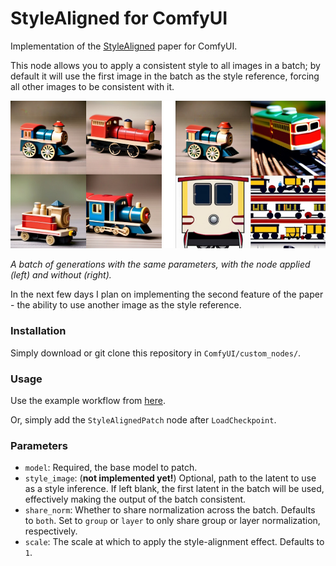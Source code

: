 # StyleAligned for ComfyUI

Implementation of the [StyleAligned](https://style-aligned-gen.github.io/) paper for ComfyUI.

This node allows you to apply a consistent style to all images in a batch; by default it will use the first image in the batch as the style reference, forcing all other images to be consistent with it.

![](resources/header.jpg)

_A batch of generations with the same parameters, with the node applied (left) and without (right)._

In the next few days I plan on implementing the second feature of the paper - the ability to use another image as the style reference.

### Installation

Simply download or git clone this repository in `ComfyUI/custom_nodes/`.

### Usage

Use the example workflow from [here](resources/example_workflow.json).

Or, simply add the `StyleAlignedPatch` node after `LoadCheckpoint`.

### Parameters

- `model`: Required, the base model to patch.
- `style_image`: (**not implemented yet!**) Optional, path to the latent to use as a style inference. If left blank, the first latent in the batch will be used, effectively making the output of the batch consistent.
- `share_norm`: Whether to share normalization across the batch. Defaults to `both`. Set to `group` or `layer` to only share group or layer normalization, respectively.
- `scale`: The scale at which to apply the style-alignment effect. Defaults to `1`.